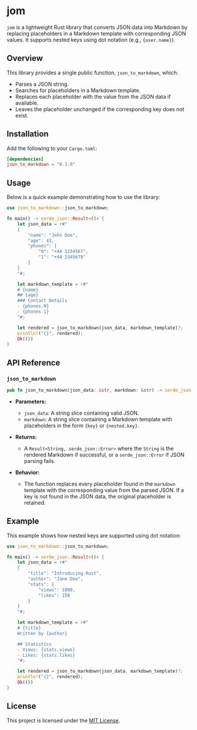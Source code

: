 # jom

`jom` is a lightweight Rust library that converts JSON data into Markdown by replacing placeholders in a Markdown template with corresponding JSON values. It supports nested keys using dot notation (e.g., `{user.name}`).

## Overview

This library provides a single public function, `json_to_markdown`, which:
- Parses a JSON string.
- Searches for placeholders in a Markdown template.
- Replaces each placeholder with the value from the JSON data if available.
- Leaves the placeholder unchanged if the corresponding key does not exist.

## Installation

Add the following to your `Cargo.toml`:

```toml
[dependencies]
json_to_markdown = "0.1.0"
```

## Usage

Below is a quick example demonstrating how to use the library:

```rust
use json_to_markdown::json_to_markdown;

fn main() -> serde_json::Result<()> {
    let json_data = r#"
    {
        "name": "John Doe",
        "age": 43,
        "phones": {
            "0": "+44 1234567",
            "1": "+44 2345678"
        }
    }
    "#;

    let markdown_template = r#"
    # {name}
    ## {age}
    ### Contact Details
    - {phones.0}
    - {phones.1}
    "#;

    let rendered = json_to_markdown(json_data, markdown_template)?;
    println!("{}", rendered);
    Ok(())
}
```

## API Reference

### `json_to_markdown`

```rust
pub fn json_to_markdown(json_data: &str, markdown: &str) -> serde_json::Result<String>
```

- **Parameters:**
  - `json_data`: A string slice containing valid JSON.
  - `markdown`: A string slice containing a Markdown template with placeholders in the form `{key}` or `{nested.key}`.

- **Returns:**
  - A `Result<String, serde_json::Error>` where the `String` is the rendered Markdown if successful, or a `serde_json::Error` if JSON parsing fails.

- **Behavior:**
  - The function replaces every placeholder found in the `markdown` template with the corresponding value from the parsed JSON. If a key is not found in the JSON data, the original placeholder is retained.

## Example

This example shows how nested keys are supported using dot notation:

```rust
use json_to_markdown::json_to_markdown;

fn main() -> serde_json::Result<()> {
    let json_data = r#"
    {
        "title": "Introducing Rust",
        "author": "Jane Doe",
        "stats": {
            "views": 1000,
            "likes": 150
        }
    }
    "#;

    let markdown_template = r#"
    # {title}
    Written by {author}

    ## Statistics
    - Views: {stats.views}
    - Likes: {stats.likes}
    "#;

    let rendered = json_to_markdown(json_data, markdown_template)?;
    println!("{}", rendered);
    Ok(())
}
```

## License

This project is licensed under the [MIT License](LICENSE).
